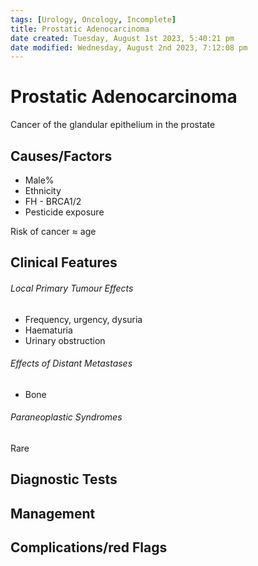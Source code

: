 ```yaml
---
tags: [Urology, Oncology, Incomplete]
title: Prostatic Adenocarcinoma
date created: Tuesday, August 1st 2023, 5:40:21 pm
date modified: Wednesday, August 2nd 2023, 7:12:08 pm
---
```




# Prostatic Adenocarcinoma

Cancer of the glandular epithelium in the prostate

## Causes/Factors

- Male%
- Ethnicity
- FH - BRCA1/2
- Pesticide exposure

Risk of cancer $\approx$ age

## Clinical Features

###### Local Primary Tumour Effects

- Frequency, urgency, dysuria
- Haematuria
- Urinary obstruction

###### Effects of Distant Metastases

- Bone

###### Paraneoplastic Syndromes

Rare

## Diagnostic Tests

## Management

## Complications/red Flags
